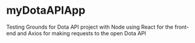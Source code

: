 # myDotaAPIApp
Testing Grounds for Dota API project with Node using React for the front-end and Axios for making requests to the open Dota API

